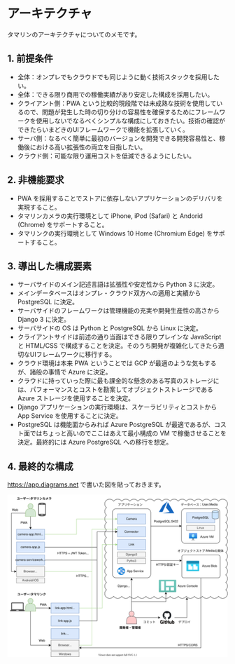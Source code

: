 # アーキテクチャ

タマリンのアーキテクチャについてのメモです。

## 1. 前提条件

- 全体：オンプレでもクラウドでも同じように動く技術スタックを採用したい。
- 全体：できる限り商用での稼働実績があり安定した構成を採用したい。
- クライアント側：PWA という比較的現段階では未成熟な技術を使用しているので、問題が発生した時の切り分けの容易性を確保するためにフレームワークを使用しないでなるべくシンプルな構成にしておきたい。技術の確認ができたらいまどきのUIフレームワークで機能を拡張していく。
- サーバ側：なるべく簡単に最初のバージョンを開発できる開発容易性と、稼働後における高い拡張性の両立を目指したい。
- クラウド側：可能な限り運用コストを低減できるようにしたい。

## 2. 非機能要求

- PWA を採用することでストアに依存しないアプリケーションのデリバリを実現すること。
- タマリンカメラの実行環境として iPhone, iPod (Safari) と Andorid (Chrome) をサポートすること。
- タマリンクの実行環境として Windows 10 Home (Chromium Edge) をサポートすること。

## 3. 導出した構成要素

- サーバサイドのメイン記述言語は拡張性や安定性から Python 3 に決定。
- メインデータベースはオンプレ・クラウド双方への適用と実績から PostgreSQL に決定。
- サーバサイドのフレームワークは管理機能の充実や開発生産性の高さから Django 3 に決定。
- サーバサイドの OS は Python と PostgreSQL から Linux に決定。
- クライアントサイドは前述の通り当面はできる限りプレインな JavaScript と HTML/CSS で構成することを決定。そのうち開発が複雑化してきたら適切なUIフレームワークに移行する。
- クラウド環境は本来 PWA ということでは GCP が最適のような気もするが、諸般の事情で Azure に決定。
- クラウドに持っていった際に最も課金的な懸念のある写真のストレージには、パフォーマンスとコストを勘案してオブジェクトストレージである Azure ストレージを使用することを決定。
- Django アプリケーションの実行環境は、スケーラビリティとコストから App Service を使用することに決定。
- PostgreSQL は機能面からみれば Azure PostgreSQL が最適であるが、コスト面ではちょっと高いのでここはあえて最小構成の VM で稼働させることを決定。最終的には Azure PostgreSQL への移行を想定。

## 4. 最終的な構成

<https://app.diagrams.net> で書いた図を貼っておきます。

[](./tamarin-overview.drawio.svg)
<img src="./tamarin-overview.drawio.svg">
